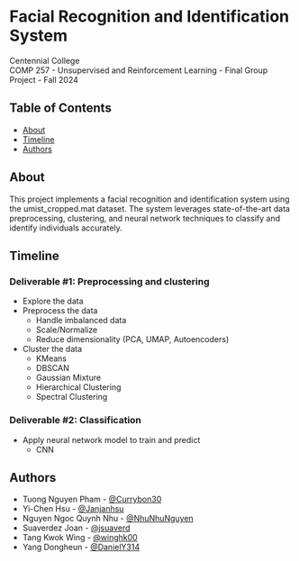 # Facial Recognition and Identification System

Centennial College <br/>
COMP 257 - Unsupervised and Reinforcement Learning - Final Group Project - Fall 2024

## Table of Contents

+ [About](#about)
+ [Timeline](#timeline)
+ [Authors](#authors)

## About <a name = "about"></a>
This project implements a facial recognition and identification system using the umist_cropped.mat dataset. The system leverages state-of-the-art data preprocessing, clustering, and neural network techniques to classify and identify individuals accurately.

## Timeline <a name = "timeline"></a>
### Deliverable #1: Preprocessing and clustering
- Explore the data
- Preprocess the data
  + Handle imbalanced data
  + Scale/Normalize
  + Reduce dimensionality (PCA, UMAP, Autoencoders)
- Cluster the data
  + KMeans
  + DBSCAN
  + Gaussian Mixture
  + Hierarchical Clustering
  + Spectral Clustering

### Deliverable #2: Classification
- Apply neural network model to train and predict
  + CNN

## Authors <a name = "authors"></a>

- Tuong Nguyen Pham - [@Currybon30](https://github.com/Currybon30)
- Yi-Chen Hsu - [@Janjanhsu](https://github.com/Janjanhsu)
- Nguyen Ngoc Quynh Nhu - [@NhuNhuNguyen](https://github.com/NhuNhuNguyen)
- Suaverdez Joan - [@jsuaverd](https://github.com/jsuaverd)
- Tang Kwok Wing - [@winghk00](https://github.com/winghk00)
- Yang Dongheun - [@DanielY314](https://github.com/DanielY314)

